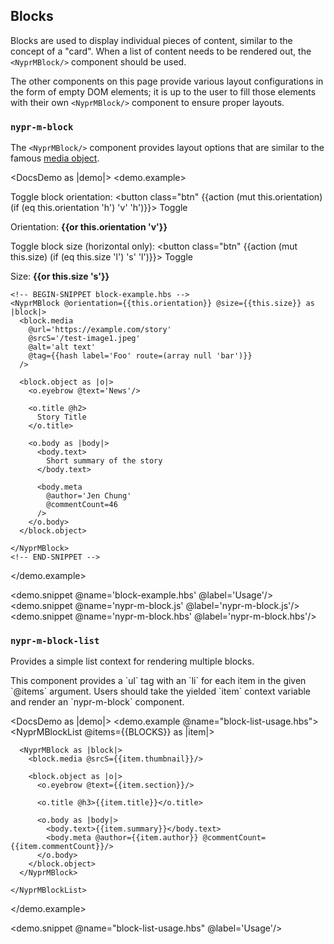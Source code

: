 ## Blocks

Blocks are used to display individual pieces of content, similar to the concept of a "card". When a list of content needs to be rendered out, the `<NyprMBlock/>` component should be used.

The other components on this page provide various layout configurations in the form of empty DOM elements; it is up to the user to fill those elements with their own `<NyprMBlock/>` component to ensure proper layouts.


### `nypr-m-block`
The `<NyprMBlock/>` component provides layout options that are similar to the famous [media object](http://www.stubbornella.org/content/2010/06/25/the-media-object-saves-hundreds-of-lines-of-code/).

<DocsDemo as |demo|>
  <demo.example>
    <p>
      Toggle block orientation:
      <button class="btn" {{action (mut this.orientation) (if (eq this.orientation 'h') 'v' 'h')}}>
        Toggle
      </button>
    </p>
    <p>Orientation: <strong>{{or this.orientation 'v'}}</strong></p>
    <p>
      Toggle block size (horizontal only):
      <button class="btn" {{action (mut this.size) (if (eq this.size 'l') 's' 'l')}}>
        Toggle
      </button>
    </p>
    <p>Size: <strong>{{or this.size 's'}}</strong></p>

    <!-- BEGIN-SNIPPET block-example.hbs -->
    <NyprMBlock @orientation={{this.orientation}} @size={{this.size}} as |block|>
      <block.media
        @url='https://example.com/story'
        @srcS='/test-image1.jpeg'
        @alt='alt text'
        @tag={{hash label='Foo' route=(array null 'bar')}}
      />

      <block.object as |o|>
        <o.eyebrow @text='News'/>

        <o.title @h2>
          Story Title
        </o.title>

        <o.body as |body|>
          <body.text>
            Short summary of the story
          </body.text>

          <body.meta
            @author='Jen Chung'
            @commentCount=46
          />
        </o.body>
      </block.object>

    </NyprMBlock>
    <!-- END-SNIPPET -->
  </demo.example>

  <demo.snippet @name='block-example.hbs' @label='Usage'/>
  <demo.snippet @name='nypr-m-block.js' @label='nypr-m-block.js'/>
  <demo.snippet @name='nypr-m-block.hbs' @label='nypr-m-block.hbs'/>
</DocsDemo>

### `nypr-m-block-list`

Provides a simple list context for rendering multiple blocks.

<aside>
This component provides a `ul` tag with an `li` for each item in the given `@items` argument. Users should take the yielded `item` context variable and render an `nypr-m-block` component.
</aside>

<DocsDemo as |demo|>
  <demo.example @name="block-list-usage.hbs">
    <NyprMBlockList @items={{BLOCKS}} as |item|>

      <NyprMBlock as |block|>
        <block.media @srcS={{item.thumbnail}}/>

        <block.object as |o|>
          <o.eyebrow @text={{item.section}}/>

          <o.title @h3>{{item.title}}</o.title>

          <o.body as |body|>
            <body.text>{{item.summary}}</body.text>
            <body.meta @author={{item.author}} @commentCount={{item.commentCount}}/>
          </o.body>
        </block.object>
      </NyprMBlock>

    </NyprMBlockList>
  </demo.example>

  <demo.snippet @name="block-list-usage.hbs" @label='Usage'/>
</DocsDemo>
